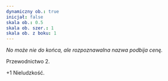 ```yaml
---
dynamiczny ob.: true
inicjał: false
skala ob.: 0.5
skala ob. szer.: 1
skala ob. z boku: 1
---
```


*No może nie do końca, ale rozpoznawalna nazwa podbija cenę.*

Przewodnictwo 2.

+1 Nieludzkość.
